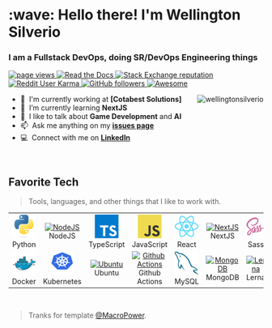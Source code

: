 <h1 align="left" id="wellingtonsilverio-title">:wave: Hello there! I'm Wellington Silverio</h1>
<h3 align="left">I am a Fullstack DevOps, doing SR/DevOps Engineering things</h3>

<p align="left">
  <a href="https://github.com/wellingtonsilverio/wellingtonsilverio">
    <img src="https://komarev.com/ghpvc/?username=wellingtonsilverio" alt="page views" />
  </a>
  <a href="https://wellingtonsilverio.readthedocs.io/en/latest">
    <img alt="Read the Docs" src="https://img.shields.io/readthedocs/wellingtonsilverio?logo=read-the-docs">
  </a>
  <a href="https://stackoverflow.com/users/3753994">
    <img alt="Stack Exchange reputation" src="https://img.shields.io/stackexchange/stackoverflow/r/3753994?color=orange&label=reputation&logo=stackoverflow">
  </a>
  <a href="https://reddit.com/u/wellingtonsilverio">
    <img alt="Reddit User Karma" src="https://img.shields.io/reddit/user-karma/combined/wellingtonsilverio?label=karma&logo=reddit">
  </a>
  <a href="https://github.com/wellingtonsilverio?tab=followers">
    <img alt="GitHub followers" src="https://img.shields.io/github/followers/wellingtonsilverio?color=green&logo=github">
  </a>
  <a href="https://github.com/abhisheknaiidu/awesome-github-profile-readme">
    <img alt="Awesome" src="https://awesome.re/mentioned-badge.svg">
  </a>
</p>

<a href="#wellingtonsilverio-title">
  <img src="https://raw.githubusercontent.com/wellingtonsilverio/github-stats-transparent/output/generated/overview.svg" alt="wellingtonsilverio" align="right" />
</a>

- :office: &nbsp;I'm currently working at **[Cotabest Solutions]**
- :seedling: &nbsp;I’m currently learning **NextJS**
- :speech_balloon: &nbsp;I like to talk about **Game Development** and **AI**
- :mailbox: &nbsp;Ask me anything on my **[issues page]**
- :computer: &nbsp;Connect with me on **[LinkedIn]**

<br>

<h2 align="left" id="wellingtonsilverio-tech">Favorite Tech</h2>

> Tools, languages, and other things that I like to work with.

<table>
  <tr>
    <td align="center" width="96">
      <a href="#wellingtonsilverio-tech">
        <img src="./img/python-original.svg" width="48" height="48" alt="Python" />
      </a>
      <br>Python
    </td>
    <td align="center" width="96">
      <a href="#wellingtonsilverio-tech">
        <img src="https://user-images.githubusercontent.com/4727/38117885-69734bbc-336c-11e8-8653-86b0fa071896.png" width="48" height="48" alt="NodeJS" />
      </a>
      <br>NodeJS
    </td>
    <td align="center" width="96">
      <a href="#wellingtonsilverio-tech">
        <img src="./img/typescript-original.svg" width="48" height="48" alt="TypeScript" />
      </a>
      <br>TypeScript
    </td>
    <td align="center" width="96">
      <a href="#wellingtonsilverio-tech">
        <img src="./img/javascript-original.svg" width="48" height="48" alt="JavaScript" />
      </a>
      <br>JavaScript
    </td>
    <td align="center" width="96">
      <a href="#wellingtonsilverio-tech" >
        <img src="./img/react-original.svg" width="48" height="48" alt="React" />
      </a>
      <br>React
    </td>
    <td align="center" width="96">
      <a href="#wellingtonsilverio-tech">
        <img src="https://seeklogo.com/images/N/next-js-logo-8FCFF51DD2-seeklogo.com.png" width="48" height="48" alt="NextJS" />
      </a>
      <br>NextJS
    </td>
    <td align="center" width="96">
      <a href="#wellingtonsilverio-tech">
        <img src="./img/sass-original.svg" width="48" height="48" alt="Sass" />
      </a>
      <br>Sass
    </td>
  </tr>
  <tr>
    <td align="center" width="96"> 
      <a href="#wellingtonsilverio-tech" >
        <img src="./img/docker-original.svg" width="48" height="48" alt="Docker" />
      </a>
      <br>Docker
    </td>
    <td align="center" width="96">
      <a href="#wellingtonsilverio-tech" >
        <img src="https://raw.githubusercontent.com/cncf/artwork/master/projects/kubernetes/icon/color/kubernetes-icon-color.svg" width="48" height="48" alt="Kubernetes" />
      </a>
      <br>Kubernetes
    </td>
    <td align="center"  width="96">
      <a href="#wellingtonsilverio-tech">
        <img src="https://upload.wikimedia.org/wikipedia/commons/thumb/9/9e/UbuntuCoF.svg/2048px-UbuntuCoF.svg.png" width="48" height="48" alt="Ubuntu" />
      </a>
      <br>Ubuntu
    </td>
    <td align="center" width="96">
      <a href="#wellingtonsilverio-tech">
        <img src="https://avatars.githubusercontent.com/u/44036562?s=280&v=4" width="48" height="48" alt="Github Actions" />
      </a>
      <br>Github Actions
    </td>
    <td align="center"  width="96">
      <a href="#wellingtonsilverio-tech">
        <img src="./img/mysql-original.svg" width="48" height="48" alt="MySQL" />
      </a>
      <br>MySQL
    </td>
    <td align="center" width="96">
      <a href="#wellingtonsilverio-tech" >
        <img src="https://cdn.worldvectorlogo.com/logos/mongodb-icon-1.svg" width="48" height="48" alt="MongoDB" />
      </a>
      <br>MongoDB
    </td>
    <td align="center" width="96">
      <a href="#wellingtonsilverio-tech" >
        <img src="https://seeklogo.com/images/L/lerna-logo-D58BD795F6-seeklogo.com.png" width="48" height="48" alt="Lerna" />
      </a>
      <br>Lerna
    </td>
  </tr>
</table>

<br>

> Tranks for template [@MacroPower](https://github.com/MacroPower).

<!-- links -->

[84.51°]: https://www.cotabest.com.br/ "Cotabest Home Page"
[issues page]: https://github.com/wellingtonsilverio/wellingtonsilverio/issues "wellingtonsilverio/issues"
[linkedin]: https://www.linkedin.com/in/wellington-silverio/ "Wellington Silverio LinkedIn"
